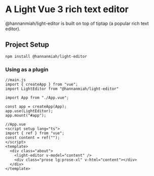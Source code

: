 # A Light Vue 3 rich text editor

@hannanmiah/light-editor is built on top of tiptap (a popular rich text editor).

## Project Setup

```sh
npm install @hannanmiah/light-editor
```

### Using as a plugin

```
//main.js
import { createApp } from "vue";
import LightEditor from "@hannanmiah/light-editor"

import App from "./App.vue";

const app = createApp(App);
app.use(LightEditor);
app.mount("#app");
```


```
//App.vue
<script setup lang="ts">
import { ref } from "vue";
const content = ref("");
</script>
<template>
  <div class="about">
    <light-editor v-model="content" />
    <div class="prose lg:prose-xl" v-html="content"></div>
  </div>
</template>

```